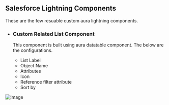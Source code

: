 ## Salesforce Lightning Components

These are the few resuable custom aura lightning components.

* ### Custom Related List Component

   This component is built using aura datatable component. The below are the configurations.

   * List Label 
   * Object Name
   * Attributes
   * Icon
   * Reference filter attribute
   * Sort by

 
![image](https://user-images.githubusercontent.com/15126069/117242433-dca28600-adfa-11eb-9381-9b71ba73e7a8.png)
